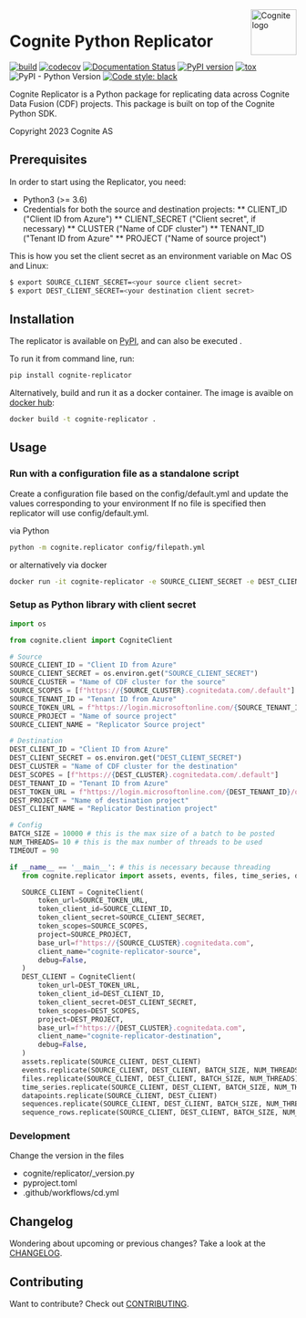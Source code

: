 <a href="https://cognite.com/">
    <img src="https://raw.githubusercontent.com/cognitedata/cognite-python-docs/master/img/cognite_logo.png" alt="Cognite logo" title="Cognite" align="right" height="80" />
</a>

# Cognite Python Replicator
[![build](https://webhooks.dev.cognite.ai/build/buildStatus/icon?job=github-builds/cognite-replicator/master)](https://jenkins.cognite.ai/job/github-builds/job/cognite-replicator/job/master/)
[![codecov](https://codecov.io/gh/cognitedata/cognite-replicator/branch/master/graph/badge.svg)](https://codecov.io/gh/cognitedata/cognite-replicator)
[![Documentation Status](https://readthedocs.com/projects/cognite-cognite-replicator/badge/?version=latest)](https://cognite-cognite-replicator.readthedocs-hosted.com/en/latest/)
[![PyPI version](https://badge.fury.io/py/cognite-replicator.svg)](https://pypi.org/project/cognite-replicator/)
[![tox](https://img.shields.io/badge/tox-3.6%2B-blue.svg)](https://www.python.org/downloads/release/python-366/)
![PyPI - Python Version](https://img.shields.io/pypi/pyversions/cognite-replicator)
[![Code style: black](https://img.shields.io/badge/code%20style-black-000000.svg)](https://github.com/ambv/black)

Cognite Replicator is a Python package for replicating data across Cognite Data Fusion (CDF) projects. This package is
built on top of the Cognite Python SDK.

Copyright 2023 Cognite AS

## Prerequisites
In order to start using the Replicator, you need:
* Python3 (>= 3.6)
* Credentials for both the source and destination projects: 
** CLIENT_ID ("Client ID from Azure")
** CLIENT_SECRET ("Client secret", if necessary)
** CLUSTER ("Name of CDF cluster")
** TENANT_ID ("Tenant ID from Azure"
** PROJECT ("Name of source project")

This is how you set the client secret as an environment variable on Mac OS and Linux:
```bash
$ export SOURCE_CLIENT_SECRET=<your source client secret>
$ export DEST_CLIENT_SECRET=<your destination client secret>
```

## Installation
The replicator is available on [PyPI](https://pypi.org/project/cognite-replicator/), and can also be executed .

To run it from command line, run:
```bash
pip install cognite-replicator
```

Alternatively, build and run it as a docker container. The image is avaible on [docker hub](https://hub.docker.com/r/cognite/cognite-replicator):
```bash
docker build -t cognite-replicator .
```

## Usage

### Run with a configuration file as a standalone script

Create a configuration file based on the config/default.yml and update the values corresponding to your environment
If no file is specified then replicator will use config/default.yml.

via Python 

```bash
python -m cognite.replicator config/filepath.yml
```

or alternatively via docker

```bash
docker run -it cognite-replicator -e SOURCE_CLIENT_SECRET -e DEST_CLIENT_SECRET -v config/filepath.yml:/config.yml cognite-replicator /config.yml
```

### Setup as Python library with client secret
 ```python
import os

from cognite.client import CogniteClient

# Source
SOURCE_CLIENT_ID = "Client ID from Azure"
SOURCE_CLIENT_SECRET = os.environ.get("SOURCE_CLIENT_SECRET")
SOURCE_CLUSTER = "Name of CDF cluster for the source"
SOURCE_SCOPES = [f"https://{SOURCE_CLUSTER}.cognitedata.com/.default"]
SOURCE_TENANT_ID = "Tenant ID from Azure"
SOURCE_TOKEN_URL = f"https://login.microsoftonline.com/{SOURCE_TENANT_ID}/oauth2/v2.0/token"
SOURCE_PROJECT = "Name of source project"
SOURCE_CLIENT_NAME = "Replicator Source project"

# Destination
DEST_CLIENT_ID = "Client ID from Azure"
DEST_CLIENT_SECRET = os.environ.get("DEST_CLIENT_SECRET")
DEST_CLUSTER = "Name of CDF cluster for the destination"
DEST_SCOPES = [f"https://{DEST_CLUSTER}.cognitedata.com/.default"]
DEST_TENANT_ID = "Tenant ID from Azure"
DEST_TOKEN_URL = f"https://login.microsoftonline.com/{DEST_TENANT_ID}/oauth2/v2.0/token"
DEST_PROJECT = "Name of destination project"
DEST_CLIENT_NAME = "Replicator Destination project"

# Config
BATCH_SIZE = 10000 # this is the max size of a batch to be posted
NUM_THREADS= 10 # this is the max number of threads to be used
TIMEOUT = 90

if __name__ == '__main__': # this is necessary because threading
    from cognite.replicator import assets, events, files, time_series, datapoints, sequences, sequence_rows

    SOURCE_CLIENT = CogniteClient(
        token_url=SOURCE_TOKEN_URL,
        token_client_id=SOURCE_CLIENT_ID,
        token_client_secret=SOURCE_CLIENT_SECRET,
        token_scopes=SOURCE_SCOPES,
        project=SOURCE_PROJECT,
        base_url=f"https://{SOURCE_CLUSTER}.cognitedata.com",
        client_name="cognite-replicator-source",
        debug=False,
    )
    DEST_CLIENT = CogniteClient(
        token_url=DEST_TOKEN_URL,
        token_client_id=DEST_CLIENT_ID,
        token_client_secret=DEST_CLIENT_SECRET,
        token_scopes=DEST_SCOPES,
        project=DEST_PROJECT,
        base_url=f"https://{DEST_CLUSTER}.cognitedata.com",
        client_name="cognite-replicator-destination",
        debug=False,
    )
    assets.replicate(SOURCE_CLIENT, DEST_CLIENT)
    events.replicate(SOURCE_CLIENT, DEST_CLIENT, BATCH_SIZE, NUM_THREADS)
    files.replicate(SOURCE_CLIENT, DEST_CLIENT, BATCH_SIZE, NUM_THREADS)
    time_series.replicate(SOURCE_CLIENT, DEST_CLIENT, BATCH_SIZE, NUM_THREADS)
    datapoints.replicate(SOURCE_CLIENT, DEST_CLIENT)
    sequences.replicate(SOURCE_CLIENT, DEST_CLIENT, BATCH_SIZE, NUM_THREADS)
    sequence_rows.replicate(SOURCE_CLIENT, DEST_CLIENT, BATCH_SIZE, NUM_THREADS)
```

### Development

Change the version in the files
- cognite/replicator/_version.py
- pyproject.toml
- .github/workflows/cd.yml


## Changelog
Wondering about upcoming or previous changes? Take a look at the [CHANGELOG](https://github.com/cognitedata/cognite-replicator/blob/master/CHANGELOG.md).

## Contributing
Want to contribute? Check out [CONTRIBUTING](https://github.com/cognitedata/cognite-replicator/blob/master/CONTRIBUTING.md).

